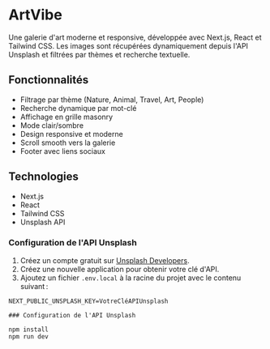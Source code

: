 # ArtVibe

Une galerie d'art moderne et responsive, développée avec Next.js, React et Tailwind CSS. Les images sont récupérées dynamiquement depuis l'API Unsplash et filtrées par thèmes et recherche textuelle.

## Fonctionnalités
- Filtrage par thème (Nature, Animal, Travel, Art, People)
- Recherche dynamique par mot-clé
- Affichage en grille masonry
- Mode clair/sombre
- Design responsive et moderne
- Scroll smooth vers la galerie
- Footer avec liens sociaux

## Technologies
- Next.js
- React
- Tailwind CSS
- Unsplash API

### Configuration de l'API Unsplash

1. Créez un compte gratuit sur [Unsplash Developers](https://unsplash.com/developers).
2. Créez une nouvelle application pour obtenir votre clé d'API.
3. Ajoutez un fichier `.env.local` à la racine du projet avec le contenu suivant :

```env
NEXT_PUBLIC_UNSPLASH_KEY=VotreCléAPIUnsplash

### Configuration de l'API Unsplash

npm install
npm run dev